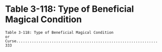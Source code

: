 # Table 3-118: Type of Beneficial Magical Condition

```
Table 3-118: Type of Beneficial Magical Condition
or Curse................................................................ 333

```

